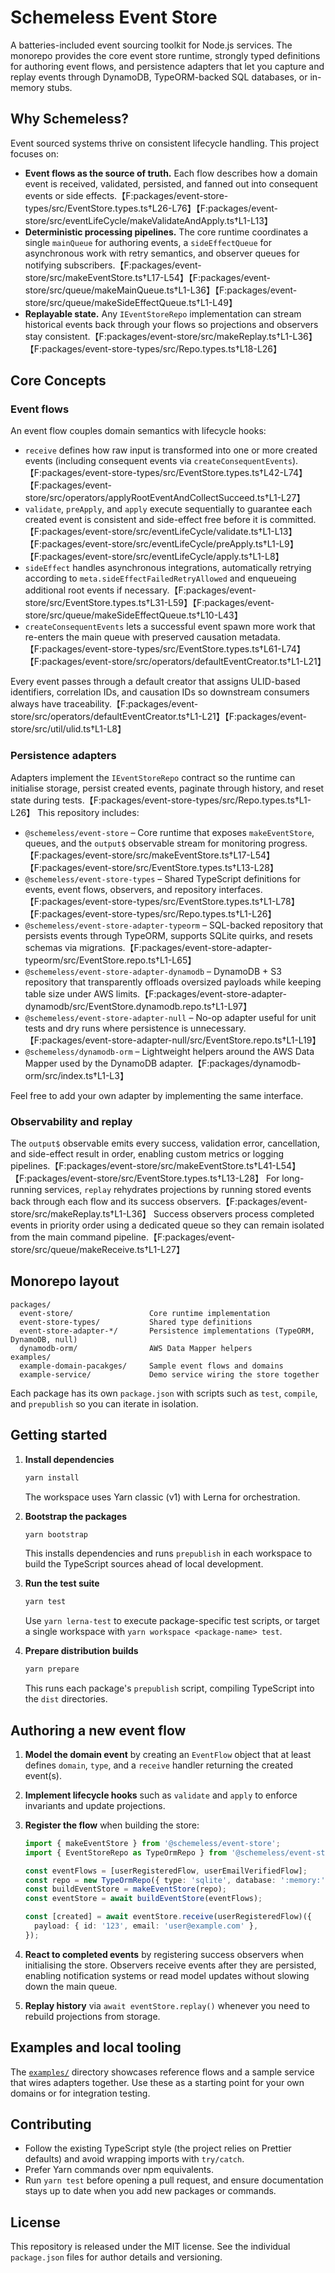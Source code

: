 # Schemeless Event Store

A batteries-included event sourcing toolkit for Node.js services. The monorepo provides the core event store runtime, strongly typed definitions for authoring event flows, and persistence adapters that let you capture and replay events through DynamoDB, TypeORM-backed SQL databases, or in-memory stubs.

## Why Schemeless?

Event sourced systems thrive on consistent lifecycle handling. This project focuses on:

- **Event flows as the source of truth.** Each flow describes how a domain event is received, validated, persisted, and fanned out into consequent events or side effects.【F:packages/event-store-types/src/EventStore.types.ts†L26-L76】【F:packages/event-store/src/eventLifeCycle/makeValidateAndApply.ts†L1-L13】
- **Deterministic processing pipelines.** The core runtime coordinates a single `mainQueue` for authoring events, a `sideEffectQueue` for asynchronous work with retry semantics, and observer queues for notifying subscribers.【F:packages/event-store/src/makeEventStore.ts†L17-L54】【F:packages/event-store/src/queue/makeMainQueue.ts†L1-L36】【F:packages/event-store/src/queue/makeSideEffectQueue.ts†L1-L49】
- **Replayable state.** Any `IEventStoreRepo` implementation can stream historical events back through your flows so projections and observers stay consistent.【F:packages/event-store/src/makeReplay.ts†L1-L36】【F:packages/event-store-types/src/Repo.types.ts†L18-L26】

## Core Concepts

### Event flows

An event flow couples domain semantics with lifecycle hooks:

- `receive` defines how raw input is transformed into one or more created events (including consequent events via `createConsequentEvents`).【F:packages/event-store-types/src/EventStore.types.ts†L42-L74】【F:packages/event-store/src/operators/applyRootEventAndCollectSucceed.ts†L1-L27】
- `validate`, `preApply`, and `apply` execute sequentially to guarantee each created event is consistent and side-effect free before it is committed.【F:packages/event-store/src/eventLifeCycle/validate.ts†L1-L13】【F:packages/event-store/src/eventLifeCycle/preApply.ts†L1-L9】【F:packages/event-store/src/eventLifeCycle/apply.ts†L1-L8】
- `sideEffect` handles asynchronous integrations, automatically retrying according to `meta.sideEffectFailedRetryAllowed` and enqueueing additional root events if necessary.【F:packages/event-store/src/EventStore.types.ts†L31-L59】【F:packages/event-store/src/queue/makeSideEffectQueue.ts†L10-L43】
- `createConsequentEvents` lets a successful event spawn more work that re-enters the main queue with preserved causation metadata.【F:packages/event-store-types/src/EventStore.types.ts†L61-L74】【F:packages/event-store/src/operators/defaultEventCreator.ts†L1-L21】

Every event passes through a default creator that assigns ULID-based identifiers, correlation IDs, and causation IDs so downstream consumers always have traceability.【F:packages/event-store/src/operators/defaultEventCreator.ts†L1-L21】【F:packages/event-store/src/util/ulid.ts†L1-L8】

### Persistence adapters

Adapters implement the `IEventStoreRepo` contract so the runtime can initialise storage, persist created events, paginate through history, and reset state during tests.【F:packages/event-store-types/src/Repo.types.ts†L1-L26】 This repository includes:

- `@schemeless/event-store` – Core runtime that exposes `makeEventStore`, queues, and the `output$` observable stream for monitoring progress.【F:packages/event-store/src/makeEventStore.ts†L17-L54】【F:packages/event-store/src/EventStore.types.ts†L13-L28】
- `@schemeless/event-store-types` – Shared TypeScript definitions for events, event flows, observers, and repository interfaces.【F:packages/event-store-types/src/EventStore.types.ts†L1-L78】【F:packages/event-store-types/src/Repo.types.ts†L1-L26】
- `@schemeless/event-store-adapter-typeorm` – SQL-backed repository that persists events through TypeORM, supports SQLite quirks, and resets schemas via migrations.【F:packages/event-store-adapter-typeorm/src/EventStore.repo.ts†L1-L65】
- `@schemeless/event-store-adapter-dynamodb` – DynamoDB + S3 repository that transparently offloads oversized payloads while keeping table size under AWS limits.【F:packages/event-store-adapter-dynamodb/src/EventStore.dynamodb.repo.ts†L1-L97】
- `@schemeless/event-store-adapter-null` – No-op adapter useful for unit tests and dry runs where persistence is unnecessary.【F:packages/event-store-adapter-null/src/EventStore.repo.ts†L1-L19】
- `@schemeless/dynamodb-orm` – Lightweight helpers around the AWS Data Mapper used by the DynamoDB adapter.【F:packages/dynamodb-orm/src/index.ts†L1-L3】

Feel free to add your own adapter by implementing the same interface.

### Observability and replay

The `output$` observable emits every success, validation error, cancellation, and side-effect result in order, enabling custom metrics or logging pipelines.【F:packages/event-store/src/makeEventStore.ts†L41-L54】【F:packages/event-store/src/EventStore.types.ts†L13-L28】 For long-running services, `replay` rehydrates projections by running stored events back through each flow and its success observers.【F:packages/event-store/src/makeReplay.ts†L1-L36】 Success observers process completed events in priority order using a dedicated queue so they can remain isolated from the main command pipeline.【F:packages/event-store/src/queue/makeReceive.ts†L1-L27】

## Monorepo layout

```
packages/
  event-store/                 Core runtime implementation
  event-store-types/           Shared type definitions
  event-store-adapter-*/       Persistence implementations (TypeORM, DynamoDB, null)
  dynamodb-orm/                AWS Data Mapper helpers
examples/
  example-domain-pacakges/     Sample event flows and domains
  example-service/             Demo service wiring the store together
```

Each package has its own `package.json` with scripts such as `test`, `compile`, and `prepublish` so you can iterate in isolation.

## Getting started

1. **Install dependencies**

   ```bash
   yarn install
   ```

   The workspace uses Yarn classic (v1) with Lerna for orchestration.

2. **Bootstrap the packages**

   ```bash
   yarn bootstrap
   ```

   This installs dependencies and runs `prepublish` in each workspace to build the TypeScript sources ahead of local development.

3. **Run the test suite**

   ```bash
   yarn test
   ```

   Use `yarn lerna-test` to execute package-specific test scripts, or target a single workspace with `yarn workspace <package-name> test`.

4. **Prepare distribution builds**

   ```bash
   yarn prepare
   ```

   This runs each package's `prepublish` script, compiling TypeScript into the `dist` directories.

## Authoring a new event flow

1. **Model the domain event** by creating an `EventFlow` object that at least defines `domain`, `type`, and a `receive` handler returning the created event(s).
2. **Implement lifecycle hooks** such as `validate` and `apply` to enforce invariants and update projections.
3. **Register the flow** when building the store:

   ```ts
   import { makeEventStore } from '@schemeless/event-store';
   import { EventStoreRepo as TypeOrmRepo } from '@schemeless/event-store-adapter-typeorm';

   const eventFlows = [userRegisteredFlow, userEmailVerifiedFlow];
   const repo = new TypeOrmRepo({ type: 'sqlite', database: ':memory:' });
   const buildEventStore = makeEventStore(repo);
   const eventStore = await buildEventStore(eventFlows);

   const [created] = await eventStore.receive(userRegisteredFlow)({
     payload: { id: '123', email: 'user@example.com' },
   });
   ```

4. **React to completed events** by registering success observers when initialising the store. Observers receive events after they are persisted, enabling notification systems or read model updates without slowing down the main queue.

5. **Replay history** via `await eventStore.replay()` whenever you need to rebuild projections from storage.

## Examples and local tooling

The [`examples/`](examples) directory showcases reference flows and a sample service that wires adapters together. Use these as a starting point for your own domains or for integration testing.

## Contributing

- Follow the existing TypeScript style (the project relies on Prettier defaults) and avoid wrapping imports with `try/catch`.
- Prefer Yarn commands over npm equivalents.
- Run `yarn test` before opening a pull request, and ensure documentation stays up to date when you add new packages or commands.

## License

This repository is released under the MIT license. See the individual `package.json` files for author details and versioning.
